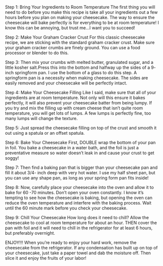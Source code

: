 Step 1:
Bring Your Ingredients to Room Temperature
The first thing you will need to do before you make this recipe is take all your ingredients out a few hours before you plan on making your cheesecake. The way to ensure the cheesecake will bake perfectly is for everything to be at room temperature! I know this can be annoying, but trust me…I want you to succeed!

Step 2: 
Make Your Graham Cracker Crust
For this classic cheesecake recipe, we are sticking with the standard graham cracker crust. Make sure your graham cracker crumbs are finely ground. You can use a food processor or blender to do this.

Step 3:
Then mix your crumbs with melted butter, granulated sugar, and a little kosher salt.Press this into the bottom and halfway up the sides of a 9- inch springform pan. I use the bottom of a glass to do this step.  A springform pan is a necessity when making cheesecake. The sides are easily removed and your cheesecake will be perfectly intact.

Step 4:
Make Your Cheesecake Filling
Like I said, make sure that all of your ingredients are at room temperature. Not only will this ensure it bakes perfectly, it will also prevent your cheesecake batter from being lumpy. If you try and mix the filling up with cream cheese that isn’t quite room temperature, you will get lots of lumps. A few lumps is perfectly fine, too many lumps will change the texture.

Step 5:
Just spread the cheesecake filling on top of the crust and smooth it out using a spatula or an offset spatula.


Step 6:
Bake Your Cheesecake
First, DOUBLE wrap the bottom of your pan in foil. You bake a cheesecake in a water bath, and the foil is just a preventative measure so water doesn’t leak in and cause your crust to get soggy!

Step 7:
Then find a baking pan that is bigger than your cheesecake pan and fill it about 3/4- inch deep with very hot water. I use my half sheet pan, but you can use any shape pan, as long as your spring form pan fits inside!

Step 8:
Now, carefully place your cheesecake into the oven and allow it to bake for 60 -70 minutes. Don’t open your oven constantly. I know it’s tempting to see how the cheesecake is baking, but opening the oven can reduce the oven temperature and interfere with the baking process. Wait until the 60 minute mark before you check your cheesecake.

Step 9: 
Chill Your Cheesecake
How long does it need to chill?
Allow the cheesecake to cool at room temperature for about an hour. THEN cover the pan with foil and it will need to chill in the refrigerator for at least 6 hours, but preferably overnight.

ENJOY!!!
When you’re ready to enjoy your hard work, remove the cheesecake from the refrigerator. If any condensation has built up on top of your cheesecake, just take a paper towel and dab the moisture off. Then slice it and enjoy the fruits of your labor!

